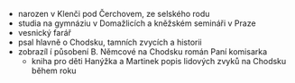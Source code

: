 - narozen v Klenči pod Čerchovem, ze selského rodu
- studia na gymnáziu v Domažlicích a kněžském semináři v Praze
- vesnický farář
- psal hlavně o Chodsku, tamních zvycích a historii
- zobrazíl í působení B. Němcové na Chodsku román Paní komisarka
	- kniha pro děti Hanýžka a Martinek popis lidových zvyků na Chodsku během roku